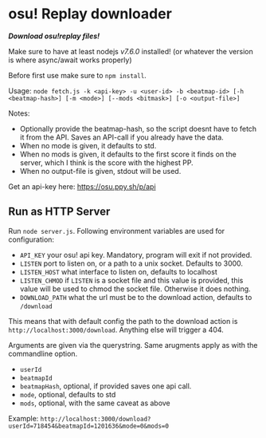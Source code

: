 # osu! Replay downloader
***Download osu!replay files!***

Make sure to have at least nodejs *v7.6.0* installed! (or whatever the version is where async/await works properly)

Before first use make sure to `npm install`.

Usage: `node fetch.js -k <api-key> -u <user-id> -b <beatmap-id> [-h <beatmap-hash>] [-m <mode>] [--mods <bitmask>] [-o <output-file>]`

Notes:
* Optionally provide the beatmap-hash, so the script doesnt have to fetch it from the API. Saves an API-call if you already have the data.
* When no mode is given, it defaults to std.
* When no mods is given, it defaults to the first score it finds on the server, which I think is the score with the highest PP.
* When no output-file is given, stdout will be used.

Get an api-key here: https://osu.ppy.sh/p/api

## Run as HTTP Server

Run `node server.js`. Following environment variables are used for configuration:
* `API_KEY` your osu! api key. Mandatory, program will exit if not provided.
* `LISTEN` port to listen on, or a path to a unix socket. Defaults to 3000.
* `LISTEN_HOST` what interface to listen on, defaults to localhost
* `LISTEN_CHMOD` if `LISTEN` is a socket file and this value is provided, this value will be used to chmod the socket file. Otherwise it does nothing.
* `DOWNLOAD_PATH` what the url must be to the download action, defaults to `/download`

This means that with default config the path to the download action is `http://localhost:3000/download`. Anything else will trigger a 404.

Arguments are given via the querystring. Same arugments apply as with the commandline option.
* `userId`
* `beatmapId`
* `beatmapHash`, optional, if provided saves one api call.
* `mode`, optional, defaults to std
* `mods`, optional, with the same caveat as above 

Example: `http://localhost:3000/download?userId=718454&beatmapId=1201636&mode=0&mods=0`